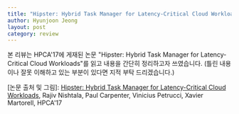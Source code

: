 ```yaml
---
title: "Hipster: Hybrid Task Manager for Latency-Critical Cloud Workloads"
author: Hyunjoon Jeong
layout: post
category: review
---
```


본 리뷰는 HPCA'17에 게재된 논문 "Hipster: Hybrid Task Manager for Latency-Critical Cloud Workloads"를 읽고 내용을 간단히 정리하고자 쓰였습니다.
(틀린 내용이나 잘못 이해하고 있는 부분이 있다면 지적 부탁 드리겠습니다.)

\[논문 출처 및 그림]: <a href="https://ieeexplore.ieee.org/document/7920843">Hipster: Hybrid Task Manager for Latency-Critical Cloud Workloads</a>, Rajiv Nishtala, Paul Carpenter, Vinicius Petrucci, Xavier Martorell, HPCA'17
